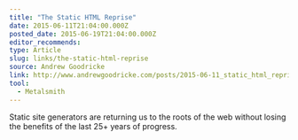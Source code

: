 ```yaml
---
title: "The Static HTML Reprise"
date: 2015-06-11T21:04:00.000Z
posted_date: 2015-06-19T21:04:00.000Z
editor_recommends:
type: Article
slug: links/the-static-html-reprise
source: Andrew Goodricke
link: http://www.andrewgoodricke.com/posts/2015-06-11_static_html_reprise.html
tool:
  - Metalsmith
---
```

Static site generators are returning us to the roots of the web without losing the benefits of the last 25+ years of progress.




